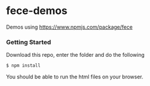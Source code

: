 # fece-demos

Demos using https://www.npmjs.com/package/fece

### Getting Started

Download this repo, enter the folder and do the following

```sh
$ npm install
```

You should be able to run the html files on your browser.
